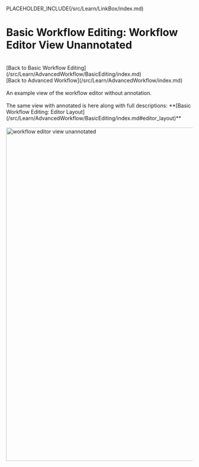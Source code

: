 PLACEHOLDER_INCLUDE(/src/Learn/LinkBox/index.md)

# Basic Workflow Editing: Workflow Editor View Unannotated

<br />
[Back to Basic Workflow Editing](/src/Learn/AdvancedWorkflow/BasicEditing/index.md)
<br />
[Back to Advanced Workflow](/src/Learn/AdvancedWorkflow/index.md)

<br />
<br />
An example view of the workflow editor without annotation. 
<br />
<br />
The same view with annotated is here along with full descriptions: **[Basic Workflow Editing: Editor Layout](/src/Learn/AdvancedWorkflow/BasicEditing/index.md#editor_layout)**
<br />
<br />
<img src="/src/images/Learn/workflow_editor_overview_plain.png" alt="workflow editor view unannotated" width="900" />
<br />
<br />
<br />
